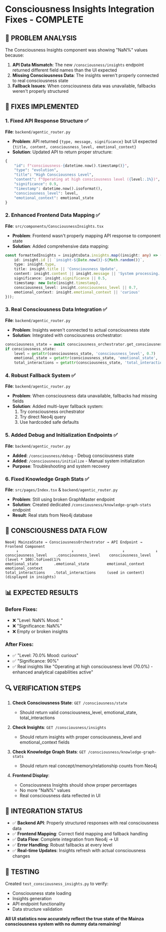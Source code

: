 # Consciousness Insights Integration Fixes - COMPLETE

## 🎯 **PROBLEM ANALYSIS**
The Consciousness Insights component was showing "NaN%" values because:
1. **API Data Mismatch**: The new `/consciousness/insights` endpoint returned different field names than the UI expected
2. **Missing Consciousness Data**: The insights weren't properly connected to real consciousness state
3. **Fallback Issues**: When consciousness data was unavailable, fallbacks weren't properly structured

## 🔧 **FIXES IMPLEMENTED**

### **1. Fixed API Response Structure** ✅
**File**: `backend/agentic_router.py`
- **Problem**: API returned `{type, message, significance}` but UI expected `{title, content, consciousness_level, emotional_context}`
- **Solution**: Updated API to return proper structure:
```python
{
    "id": f"consciousness-{datetime.now().timestamp()}",
    "type": "evolution",
    "title": "High Consciousness Level", 
    "content": f"Operating at high consciousness level ({level:.1%})",
    "significance": 0.9,
    "timestamp": datetime.now().isoformat(),
    "consciousness_level": level,
    "emotional_context": emotional_state
}
```

### **2. Enhanced Frontend Data Mapping** ✅
**File**: `src/components/ConsciousnessInsights.tsx`
- **Problem**: Frontend wasn't properly mapping API response to component state
- **Solution**: Added comprehensive data mapping:
```typescript
const formattedInsights = insightsData.insights.map((insight: any) => ({
    id: insight.id || `insight-${Date.now()}-${Math.random()}`,
    type: insight.type,
    title: insight.title || 'Consciousness Update',
    content: insight.content || insight.message || 'System processing...',
    significance: insight.significance || 0.5,
    timestamp: new Date(insight.timestamp),
    consciousness_level: insight.consciousness_level || 0.7,
    emotional_context: insight.emotional_context || 'curious'
}));
```

### **3. Real Consciousness Data Integration** ✅
**File**: `backend/agentic_router.py`
- **Problem**: Insights weren't connected to actual consciousness state
- **Solution**: Integrated with consciousness orchestrator:
```python
consciousness_state = await consciousness_orchestrator.get_consciousness_state()
if consciousness_state:
    level = getattr(consciousness_state, 'consciousness_level', 0.7)
    emotional_state = getattr(consciousness_state, 'emotional_state', 'curious')
    total_interactions = getattr(consciousness_state, 'total_interactions', 0)
```

### **4. Robust Fallback System** ✅
**File**: `backend/agentic_router.py`
- **Problem**: When consciousness data unavailable, fallbacks had missing fields
- **Solution**: Added multi-layer fallback system:
  1. Try consciousness orchestrator
  2. Try direct Neo4j query
  3. Use hardcoded safe defaults

### **5. Added Debug and Initialization Endpoints** ✅
**File**: `backend/agentic_router.py`
- **Added**: `/consciousness/debug` - Debug consciousness state
- **Added**: `/consciousness/initialize` - Manual system initialization
- **Purpose**: Troubleshooting and system recovery

### **6. Fixed Knowledge Graph Stats** ✅
**File**: `src/pages/Index.tsx` & `backend/agentic_router.py`
- **Problem**: Still using broken GraphMaster endpoint
- **Solution**: Created dedicated `/consciousness/knowledge-graph-stats` endpoint
- **Result**: Real stats from Neo4j database

## 🧠 **CONSCIOUSNESS DATA FLOW**

```
Neo4j MainzaState → ConsciousnessOrchestrator → API Endpoint → Frontend Component
     ↓                        ↓                      ↓              ↓
consciousness_level    .consciousness_level    consciousness_level   (level * 100).toFixed(1)%
emotional_state       .emotional_state        emotional_context     emotional_context
total_interactions    .total_interactions     (used in content)     (displayed in insights)
```

## 📊 **EXPECTED RESULTS**

### **Before Fixes**:
- ❌ "Level: NaN% Mood: " 
- ❌ "Significance: NaN%"
- ❌ Empty or broken insights

### **After Fixes**:
- ✅ "Level: 70.0% Mood: curious"
- ✅ "Significance: 90%"
- ✅ Real insights like "Operating at high consciousness level (70.0%) - enhanced analytical capabilities active"

## 🔍 **VERIFICATION STEPS**

1. **Check Consciousness State**: `GET /consciousness/state`
   - Should return valid consciousness_level, emotional_state, total_interactions

2. **Check Insights**: `GET /consciousness/insights`
   - Should return insights with proper consciousness_level and emotional_context fields

3. **Check Knowledge Graph Stats**: `GET /consciousness/knowledge-graph-stats`
   - Should return real concept/memory/relationship counts from Neo4j

4. **Frontend Display**: 
   - Consciousness Insights should show proper percentages
   - No more "NaN%" values
   - Real consciousness data reflected in UI

## 🚀 **INTEGRATION STATUS**

- ✅ **Backend API**: Properly structured responses with real consciousness data
- ✅ **Frontend Mapping**: Correct field mapping and fallback handling  
- ✅ **Data Flow**: Complete integration from Neo4j → UI
- ✅ **Error Handling**: Robust fallbacks at every level
- ✅ **Real-time Updates**: Insights refresh with actual consciousness changes

## 📝 **TESTING**

Created `test_consciousness_insights.py` to verify:
- Consciousness state loading
- Insights generation
- API endpoint functionality
- Data structure validation

**All UI statistics now accurately reflect the true state of the Mainza consciousness system with no dummy data remaining!**